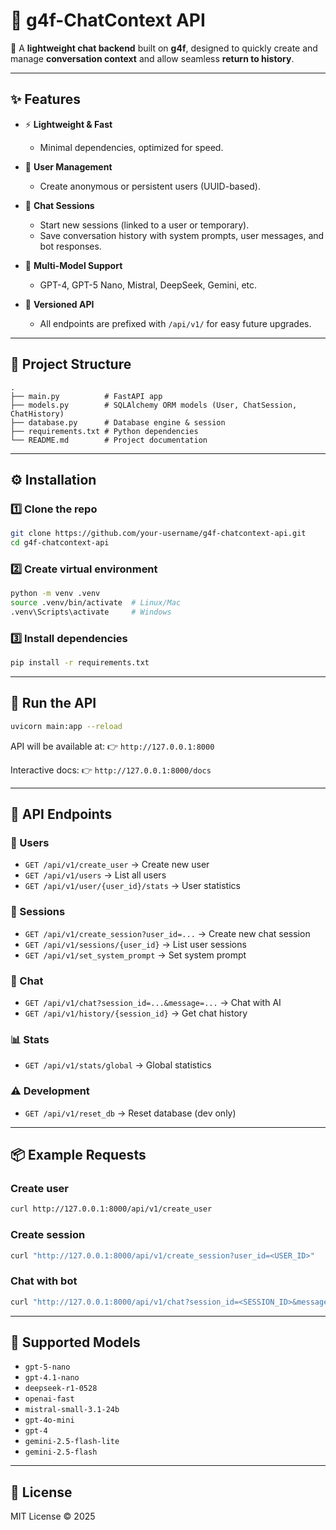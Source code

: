 # 💬 g4f-ChatContext API

🚀 A **lightweight chat backend** built on **g4f**, designed to quickly create and manage **conversation context** and allow seamless **return to history**.

---

## ✨ Features

* ⚡ **Lightweight & Fast**

  * Minimal dependencies, optimized for speed.
* 👤 **User Management**

  * Create anonymous or persistent users (UUID-based).
* 💬 **Chat Sessions**

  * Start new sessions (linked to a user or temporary).
  * Save conversation history with system prompts, user messages, and bot responses.
* 🤖 **Multi-Model Support**

  * GPT-4, GPT-5 Nano, Mistral, DeepSeek, Gemini, etc.

* 📌 **Versioned API**

  * All endpoints are prefixed with `/api/v1/` for easy future upgrades.

---

## 📂 Project Structure

```
.
├── main.py          # FastAPI app
├── models.py        # SQLAlchemy ORM models (User, ChatSession, ChatHistory)
├── database.py      # Database engine & session
├── requirements.txt # Python dependencies
└── README.md        # Project documentation
```

---

## ⚙️ Installation

### 1️⃣ Clone the repo

```bash
git clone https://github.com/your-username/g4f-chatcontext-api.git
cd g4f-chatcontext-api
```

### 2️⃣ Create virtual environment

```bash
python -m venv .venv
source .venv/bin/activate  # Linux/Mac
.venv\Scripts\activate     # Windows
```

### 3️⃣ Install dependencies

```bash
pip install -r requirements.txt
```

---

## 🚀 Run the API

```bash
uvicorn main:app --reload
```

API will be available at:
👉 `http://127.0.0.1:8000`

Interactive docs:
👉 `http://127.0.0.1:8000/docs`

---

## 🔌 API Endpoints

### 👤 Users

* `GET /api/v1/create_user` → Create new user
* `GET /api/v1/users` → List all users
* `GET /api/v1/user/{user_id}/stats` → User statistics

### 💬 Sessions

* `GET /api/v1/create_session?user_id=...` → Create new chat session
* `GET /api/v1/sessions/{user_id}` → List user sessions
* `GET /api/v1/set_system_prompt` → Set system prompt

### 🤖 Chat

* `GET /api/v1/chat?session_id=...&message=...` → Chat with AI
* `GET /api/v1/history/{session_id}` → Get chat history

### 📊 Stats

* `GET /api/v1/stats/global` → Global statistics

### ⚠️ Development

* `GET /api/v1/reset_db` → Reset database (dev only)

---

## 📦 Example Requests

### Create user

```bash
curl http://127.0.0.1:8000/api/v1/create_user
```

### Create session

```bash
curl "http://127.0.0.1:8000/api/v1/create_session?user_id=<USER_ID>"
```

### Chat with bot

```bash
curl "http://127.0.0.1:8000/api/v1/chat?session_id=<SESSION_ID>&message=Hello"
```

---

## 🧩 Supported Models

* `gpt-5-nano`
* `gpt-4.1-nano`
* `deepseek-r1-0528`
* `openai-fast`
* `mistral-small-3.1-24b`
* `gpt-4o-mini`
* `gpt-4`
* `gemini-2.5-flash-lite`
* `gemini-2.5-flash`

---

## 📜 License

MIT License © 2025


